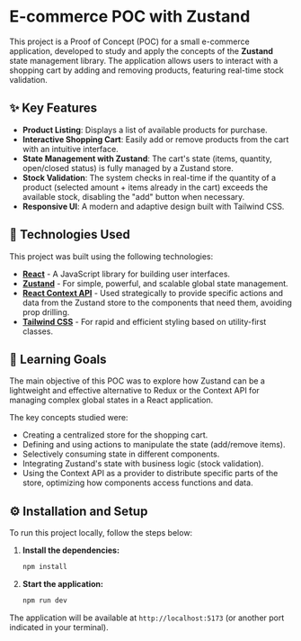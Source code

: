 # E-commerce POC with Zustand

This project is a Proof of Concept (POC) for a small e-commerce application, developed to study and apply the concepts of the **Zustand** state management library. The application allows users to interact with a shopping cart by adding and removing products, featuring real-time stock validation.

## ✨ Key Features

-   **Product Listing**: Displays a list of available products for purchase.
-   **Interactive Shopping Cart**: Easily add or remove products from the cart with an intuitive interface.
-   **State Management with Zustand**: The cart's state (items, quantity, open/closed status) is fully managed by a Zustand store.
-   **Stock Validation**: The system checks in real-time if the quantity of a product (selected amount + items already in the cart) exceeds the available stock, disabling the "add" button when necessary.
-   **Responsive UI**: A modern and adaptive design built with Tailwind CSS.

## 🚀 Technologies Used

This project was built using the following technologies:

-   [**React**](https://reactjs.org/) - A JavaScript library for building user interfaces.
-   [**Zustand**](https://github.com/pmndrs/zustand) - For simple, powerful, and scalable global state management.
-   [**React Context API**](https://reactjs.org/docs/context.html) - Used strategically to provide specific actions and data from the Zustand store to the components that need them, avoiding prop drilling.
-   [**Tailwind CSS**](https://tailwindcss.com/) - For rapid and efficient styling based on utility-first classes.

## 🎯 Learning Goals

The main objective of this POC was to explore how Zustand can be a lightweight and effective alternative to Redux or the Context API for managing complex global states in a React application.

The key concepts studied were:
-   Creating a centralized store for the shopping cart.
-   Defining and using actions to manipulate the state (add/remove items).
-   Selectively consuming state in different components.
-   Integrating Zustand's state with business logic (stock validation).
-   Using the Context API as a provider to distribute specific parts of the store, optimizing how components access functions and data.

## ⚙️ Installation and Setup

To run this project locally, follow the steps below:

1.  **Install the dependencies:**
    ```bash
    npm install
    ```

1.  **Start the application:**
    ```bash
    npm run dev
    ```

The application will be available at `http://localhost:5173` (or another port indicated in your terminal).
